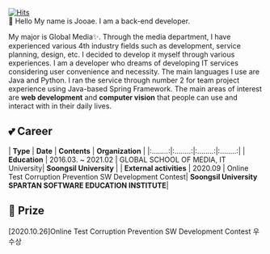 
<!--
**JooaeSon/JooaeSon** is a ✨ _special_ ✨ repository because its `README.md` (this file) appears on your GitHub profile.

Here are some ideas to get you started:

- 🔭 I’m currently working on ...
- 🌱 I’m currently learning ...
- 👯 I’m looking to collaborate on ...
- 🤔 I’m looking for help with ...
- 💬 Ask me about ...
- 📫 How to reach me: ...
- 😄 Pronouns: ...
- ⚡ Fun fact: ...
-->

[![Hits](https://hits.seeyoufarm.com/api/count/incr/badge.svg?url=https%3A%2F%2Fgithub.com%2Fgjbae1212%2Fhit-counter&count_bg=%23D2B6F1&title_bg=%23555555&icon=apacheairflow.svg&icon_color=%23E7E7E7&title=hits&edge_flat=false)](https://hits.seeyoufarm.com)
</br>
👋 Hello My name is Jooae. I am a back-end developer.

My major is Global Media✨. Through the media department, I have experienced various 4th industry fields such as development, service planning, design, etc. I decided to develop it myself through various experiences. I am a developer who dreams of developing IT services considering user convenience and necessity. The main languages I use are Java and Python. I ran the service through number 2 for team project experience using Java-based Spring Framework. The main areas of interest are <b>web development</b> and <b>computer vision</b> that people can use and interact with in their daily lives.

## 💕 Career
| **Type** | **Date** | **Contents** | **Organization** |
|:........:|:........:|:........:|:........:|
| **Education** | 2016.03. ~ 2021.02 | GLOBAL SCHOOL OF MEDIA, IT University| **Soongsil University** |
| **External activities** | 2020.09 | Online Test Corruption Prevention SW Development Contest| **Soongsil University SPARTAN SOFTWARE EDUCATION INSTITUTE**|

## 👑 Prize
[2020.10.26]Online Test Corruption Prevention SW Development Contest 우수상


